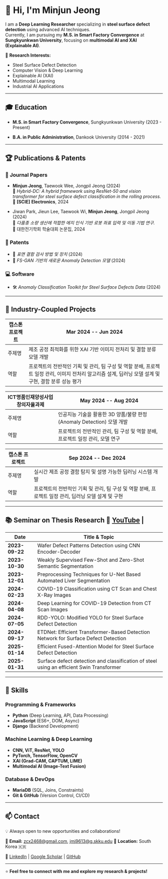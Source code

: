 # 👋 Hi, I'm Minjun Jeong  

I am a **Deep Learning Researcher** specializing in **steel surface defect detection** using advanced AI techniques.  
Currently, I am pursuing my **M.S. in Smart Factory Convergence** at **Sungkyunkwan University**, focusing on **multimodal AI and XAI (Explainable AI)**.  

🔬 **Research Interests:**  
- Steel Surface Defect Detection  
- Computer Vision & Deep Learning  
- Explainable AI (XAI)  
- Multimodal Learning  
- Industrial AI Applications  

---

## 🎓 Education  
- **M.S. in Smart Factory Convergence**, Sungkyunkwan University (2023 - Present)  

- **B.A. in Public Administration**, Dankook University (2014 - 2021)  

---

## 🏆 Publications & Patents  

### 📄 **Journal Papers**  
- **Minjun Jeong**, Taewook Wee, Jongpil Jeong (2024)  
  📌 *Hybrid-DC: A hybrid framework using ResNet-50 and vision transformer for steel surface defect classification in the rolling process.*  
  📕 **[SCIE]** **Electronics**, 2024  

- Jiwan Park, Jieun Lee, Taewook Wi, **Minjun Jeong**, Jongpil Jeong (2024)  
  📌 *다품종 소량 생산에 적합한 에지 인식 기반 로봇 좌표 입력 및 이동 기법 연구.*  
  📕 대한전기학회 학술대회 논문집, 2024  

### 🏅 **Patents**  
- 📜 *표면 결함 검사 방법 및 장치* (2024)  
- 📜 *FS-GAN 기반의 새로운 Anomaly Detection 모델* (2024)  

### 💻 **Software**  
- 🛠 *Anomaly Classification Toolkit for Steel Surface Defects Data* (2024)  

---

## 🧪 Industry-Coupled Projects  

| 캡스톤 프로젝트 | Mar 2024 -- Jun 2024 |
|------------|--------------|
| 주제명 | 제조 공정 최적화를 위한 XAI 기반 이미지 전처리 및 결함 분류 모델 개발 |
| 역할 | 프로젝트의 전반적인 기획 및 관리, 팀 구성 및 역할 분배, 프로젝트 일정 관리, 이미지 전처리 알고리즘 설계, 딥러닝 모델 설계 및 구현, 결함 분류 성능 평가 |

| ICT명품인재양성사업 창의자율과제 | May 2024 -- Aug 2024 |
|------------|--------------|
| 주제명 | 인공지능 기술을 활용한 3D 양품/불량 판정(Anomaly Detection) 모델 개발 |
| 역할 | 프로젝트의 전반적인 관리, 팀 구성 및 역할 분배, 프로젝트 일정 관리, 모델 연구 |

| 캡스톤 프로젝트 |Sep 2024 -- Dec 2024 |
|------------|--------------|
| 주제명 | 실시간 제조 공정 결함 탐지 및 설명 가능한 딥러닝 시스템 개발 |
| 역할 | 프로젝트의 전반적인 기획 및 관리, 팀 구성 및 역할 분배, 프로젝트 일정 관리, 딥러닝 모델 설계 및 구현 |

---
## 📚 Seminar on Thesis Research  🔗 [YouTube](https://youtube.com/@smartfactoryskku?si=0DLrMIdHd2gNmFqz) |

| Date        | Title & Topic |
|------------|--------------|
| **2023-09-22** | Wafer Defect Patterns Detection using CNN Encoder-Decoder |
| **2023-10-30** | Weakly Supervised Few-Shot and Zero-Shot Semantic Segmentation |
| **2023-12-01** | Preprocessing Techniques for U-Net Based Automated Liver Segmentation |
| **2024-02-23** | COVID-19 Classification using CT Scan and Chest X-Ray Images |
| **2024-04-08** | Deep Learning for COVID-19 Detection from CT Scan Images |
| **2024-07-05** | RDD-YOLO: Modified YOLO for Steel Surface Defect Detection |
| **2024-09-17** | ETDNet: Efficient Transformer-Based Detection Network for Surface Defect Detection |
| **2025-01-14** | Efficient Fused-Attention Model for Steel Surface Defect Detection |
| **2025-01-31** | Surface defect detection and classification of steel using an efficient Swin Transformer |

---

## 🔧 Skills  

### **Programming & Frameworks**  
- **Python** (Deep Learning, API, Data Processing)  
- **JavaScript** (ES6+, DOM, Async)  
- **Django** (Backend Development)  

### **Machine Learning & Deep Learning**  
- **CNN, ViT, ResNet, YOLO**  
- **PyTorch, TensorFlow, OpenCV**  
- **XAI (Grad-CAM, CAPTUM, LIME)**  
- **Multimodal AI (Image-Text Fusion)**  

### **Database & DevOps**  
- **MariaDB** (SQL, Joins, Constraints)  
- **Git & GitHub** (Version Control, CI/CD)  

---

## 📫 Contact  

💡 Always open to new opportunities and collaborations!  

📧 **Email:** zcx2468@gmail.com, jmj9613@g.skku.edu 
📍 **Location:** South Korea 🇰🇷  

📌 [LinkedIn](www.linkedin.com/in/jmj9613) | [Google Scholar](https://scholar.google.co.kr/citations?user=JQwgrywAAAAJ&hl=ko) | [GitHub](https://github.com/minjun9613/minjun9613.git)  

---

⭐ **Feel free to connect with me and explore my research & projects!**  
